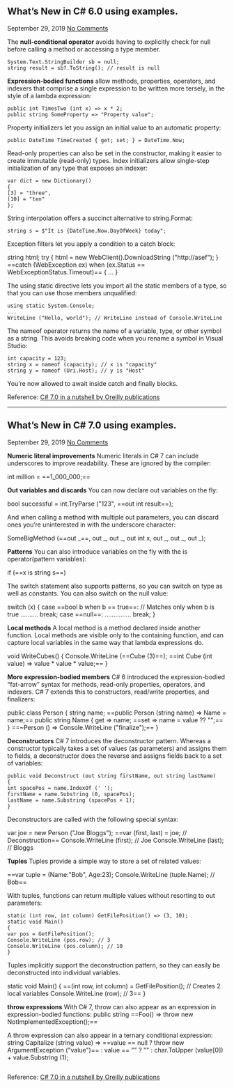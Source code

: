 ## What’s New in C# 6.0 using examples.

September 29, 2019 [No Comments](http://ajitgoel.net/whats-new-in-c-6-0-using-examples/#respond)

The **null-conditional operator** avoids having to explicitly check for null before calling a method or accessing a type member.

```
System.Text.StringBuilder sb = null;
string result = sb?.ToString(); // result is null
```

**Expression-bodied functions** allow methods, properties, operators, and indexers that comprise a single expression to be written more tersely, in the style of a lambda expression:

```
public int TimesTwo (int x) => x * 2;
public string SomeProperty => "Property value";
```

Property initializers let you assign an initial value to an automatic property:

```
public DateTime TimeCreated { get; set; } = DateTime.Now;
```

Read-only properties can also be set in the constructor, making it easier to create immutable (read-only) types.
Index initializers allow single-step initialization of any type that exposes an indexer:

```
var dict = new Dictionary()
{
[3] = "three",
[10] = "ten"
};
```

String interpolation offers a succinct alternative to string.Format:

```
string s = $"It is {DateTime.Now.DayOfWeek} today";
```

Exception filters let you apply a condition to a catch block:

string html;
try
{
html = new WebClient().DownloadString ("http://asef");
}
==catch (WebException ex) when (ex.Status == WebExceptionStatus.Timeout)==
{
...
}

The using static directive lets you import all the static members of a type, so that you can use those members unqualified:

```
using static System.Console;
...
WriteLine ("Hello, world"); // WriteLine instead of Console.WriteLine
```

The nameof operator returns the name of a variable, type, or other symbol as a string. This avoids breaking code when you rename a symbol in Visual Studio:

```
int capacity = 123;
string x = nameof (capacity); // x is "capacity"
string y = nameof (Uri.Host); // y is "Host"
```

You’re now allowed to await inside catch and finally blocks.

Reference: [C# 7.0 in a nutshell by Oreilly publications](https://www.amazon.com/C-7-0-Nutshell-Definitive-Reference/dp/1491987650/ref=sr_1_1?keywords=c%23+7+in+a+nutshell&qid=1569731253&sr=8-1)

------

## What’s New in C# 7.0 using examples.

September 29, 2019 [No Comments](http://ajitgoel.net/whats-new-in-c-7-0-using-examples/#respond)

**Numeric literal improvements**
Numeric literals in C# 7 can include underscores to improve readability. These are ignored by the compiler:

int million = ==1_000_000;==

**Out variables and discards**
You can now declare out variables on the fly:

bool successful = int.TryParse ("123", ==out int result==);

And when calling a method with multiple out parameters, you can discard ones you’re uninterested in with the underscore character:

SomeBigMethod (==out _==, out _, out _, out int x, out _, out _, out _);

**Patterns**
You can also introduce variables on the fly with the is operator(pattern variables):

if (==x is string s==)

The switch statement also supports patterns, so you can switch on type as well as constants. You can also switch on the null value:

switch (x)
{
case ==bool b when b == true==: // Matches only when b is true
..........
break;
case ==null==:
...............
break;
}

**Local methods**
A local method is a method declared inside another function. Local methods are visible only to the containing function, and can capture local variables in the same way that lambda expressions do.

void WriteCubes()
{
Console.WriteLine (==Cube (3)==);
==int Cube (int value) => value * value * value;==
}

**More expression-bodied members**
C# 6 introduced the expression-bodied “fat-arrow” syntax for methods, read-only properties, operators, and indexers. C# 7 extends this to constructors, read/write properties, and finalizers:

public class Person
{
string name;
==public Person (string name) => Name = name;==
public string Name
{
get => name;
==set => name = value ?? "";==
}
==~Person () => Console.WriteLine ("finalize");==
}

**Deconstructors**
C# 7 introduces the deconstructor pattern. Whereas a constructor typically takes a set of values (as parameters) and assigns them to fields, a deconstructor does the reverse and assigns fields back to a set of variables:

```
public void Deconstruct (out string firstName, out string lastName)
{
int spacePos = name.IndexOf (' ');
firstName = name.Substring (0, spacePos);
lastName = name.Substring (spacePos + 1);
}
```

Deconstructors are called with the following special syntax:

var joe = new Person ("Joe Bloggs");
==var (first, last) = joe; // Deconstruction==
Console.WriteLine (first); // Joe
Console.WriteLine (last); // Bloggs

**Tuples**
Tuples provide a simple way to store a set of related values:

==var tuple = (Name:"Bob", Age:23);
Console.WriteLine (tuple.Name); // Bob==

With tuples, functions can return multiple values without resorting to out parameters:

```
static (int row, int column) GetFilePosition() => (3, 10);
static void Main()
{
var pos = GetFilePosition();
Console.WriteLine (pos.row); // 3
Console.WriteLine (pos.column); // 10
}
```

Tuples implicitly support the deconstruction pattern, so they can easily be deconstructed into individual variables.

static void Main()
{
==(int row, int column) = GetFilePosition(); // Creates 2 local variables
Console.WriteLine (row); // 3==
}

**throw expressions**
With C# 7, throw can also appear as an expression in expression-bodied functions:
public string ==Foo() => throw new NotImplementedException();==

A throw expression can also appear in a ternary conditional expression:
string Capitalize (string value) => ==value == null ? throw new ArgumentException ("value")== : value == "" ? "" : char.ToUpper (value[0]) + value.Substring (1);

```

```

Reference: [C# 7.0 in a nutshell by Oreilly publications](https://www.amazon.com/C-7-0-Nutshell-Definitive-Reference/dp/1491987650/ref=sr_1_1?keywords=c%23+7+in+a+nutshell&qid=1569731253&sr=8-1)


